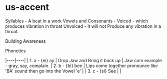 # us-accent

Syllables -  A beat in a work
Vowels and Consonants - 
Voiced -  which produces vibration in throat
Unvoiced - It will not Produce any vibration in a throat.


Building Awareness

Phonetics

|----|----|
| 1. a - {ei} ay    | Drop Jaw and Bring it back up |  Jaw com example - gray, say, complain.
| 2. b - {bi} bee   | Lips come together pronounce like 'BA' sound then go into the Vowel 'e' |
| 3. c - {si} See   | | 

